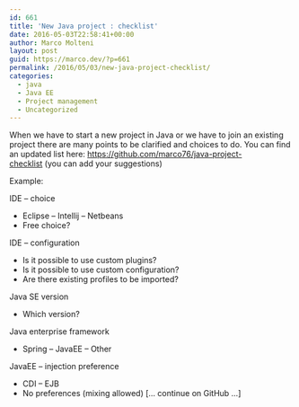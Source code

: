```yaml
---
id: 661
title: 'New Java project : checklist'
date: 2016-05-03T22:58:41+00:00
author: Marco Molteni
layout: post
guid: https://marco.dev/?p=661
permalink: /2016/05/03/new-java-project-checklist/
categories:
  - java
  - Java EE
  - Project management
  - Uncategorized
---
```

When we have to start a new project in Java or we have to join an existing project there are many points to be clarified and choices to do. You can find an updated list here: <https://github.com/marco76/java-project-checklist> (you can add your suggestions)

Example:

IDE &#8211; choice

  * Eclipse &#8211; Intellij &#8211; Netbeans
  * Free choice?

IDE &#8211; configuration

  * Is it possible to use custom plugins?
  * Is it possible to use custom configuration?
  * Are there existing profiles to be imported?

Java SE version

  * Which version?

Java enterprise framework

  * Spring &#8211; JavaEE &#8211; Other

JavaEE &#8211; injection preference

  * CDI &#8211; EJB
  * No preferences (mixing allowed) [&#8230; continue on GitHub &#8230;]